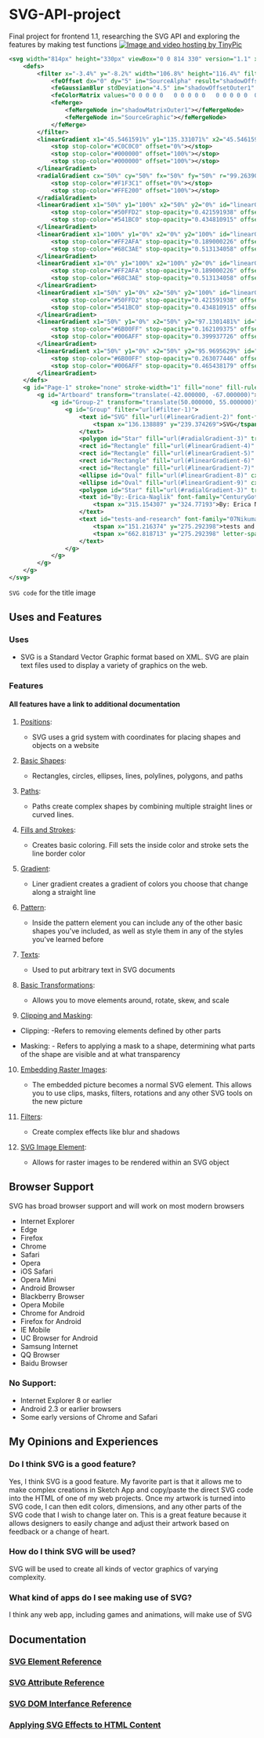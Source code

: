 # SVG-API-project
Final project for frontend 1.1, researching the SVG API and exploring the features by making test functions
<a href="http://tinypic.com?ref=i20oyh" target="_blank"><img src="http://i68.tinypic.com/i20oyh.png" border="0" alt="Image and video hosting by TinyPic"></a>
```svg
<svg width="814px" height="330px" viewBox="0 0 814 330" version="1.1" xmlns="http://www.w3.org/2000/svg" xmlns:xlink="http://www.w3.org/1999/xlink">
    <defs>
        <filter x="-3.4%" y="-8.2%" width="106.8%" height="116.4%" filterUnits="objectBoundingBox" id="filter-1">
            <feOffset dx="0" dy="5" in="SourceAlpha" result="shadowOffsetOuter1"></feOffset>
            <feGaussianBlur stdDeviation="4.5" in="shadowOffsetOuter1" result="shadowBlurOuter1"></feGaussianBlur>
            <feColorMatrix values="0 0 0 0 0   0 0 0 0 0   0 0 0 0 0  0 0 0 0.5 0" type="matrix" in="shadowBlurOuter1" result="shadowMatrixOuter1"></feColorMatrix>
            <feMerge>
                <feMergeNode in="shadowMatrixOuter1"></feMergeNode>
                <feMergeNode in="SourceGraphic"></feMergeNode>
            </feMerge>
        </filter>
        <linearGradient x1="45.5461591%" y1="135.331071%" x2="45.5461591%" y2="29.4109622%" id="linearGradient-2">
            <stop stop-color="#C0C0C0" offset="0%"></stop>
            <stop stop-color="#000000" offset="100%"></stop>
            <stop stop-color="#000000" offset="100%"></stop>
        </linearGradient>
        <radialGradient cx="50%" cy="50%" fx="50%" fy="50%" r="99.263909%" id="radialGradient-3">
            <stop stop-color="#F1F3C1" offset="0%"></stop>
            <stop stop-color="#FFE200" offset="100%"></stop>
        </radialGradient>
        <linearGradient x1="50%" y1="100%" x2="50%" y2="0%" id="linearGradient-4">
            <stop stop-color="#50FFD2" stop-opacity="0.421591938" offset="0%"></stop>
            <stop stop-color="#541BC0" stop-opacity="0.434810915" offset="100%"></stop>
        </linearGradient>
        <linearGradient x1="100%" y1="0%" x2="0%" y2="100%" id="linearGradient-5">
            <stop stop-color="#FF2AFA" stop-opacity="0.189000226" offset="0%"></stop>
            <stop stop-color="#68C3AE" stop-opacity="0.513134058" offset="100%"></stop>
        </linearGradient>
        <linearGradient x1="0%" y1="100%" x2="100%" y2="0%" id="linearGradient-6">
            <stop stop-color="#FF2AFA" stop-opacity="0.189000226" offset="0%"></stop>
            <stop stop-color="#68C3AE" stop-opacity="0.513134058" offset="100%"></stop>
        </linearGradient>
        <linearGradient x1="50%" y1="0%" x2="50%" y2="100%" id="linearGradient-7">
            <stop stop-color="#50FFD2" stop-opacity="0.421591938" offset="0%"></stop>
            <stop stop-color="#541BC0" stop-opacity="0.434810915" offset="100%"></stop>
        </linearGradient>
        <linearGradient x1="50%" y1="0%" x2="50%" y2="97.1301481%" id="linearGradient-8">
            <stop stop-color="#6B00FF" stop-opacity="0.162109375" offset="0%"></stop>
            <stop stop-color="#006AFF" stop-opacity="0.399937726" offset="100%"></stop>
        </linearGradient>
        <linearGradient x1="50%" y1="0%" x2="50%" y2="95.9695629%" id="linearGradient-9">
            <stop stop-color="#6B00FF" stop-opacity="0.263077446" offset="0%"></stop>
            <stop stop-color="#006AFF" stop-opacity="0.465438179" offset="100%"></stop>
        </linearGradient>
    </defs>
    <g id="Page-1" stroke="none" stroke-width="1" fill="none" fill-rule="evenodd">
        <g id="Artboard" transform="translate(-42.000000, -67.000000)">
            <g id="Group-2" transform="translate(50.000000, 55.000000)">
                <g id="Group" filter="url(#filter-1)">
                    <text id="SVG" fill="url(#linearGradient-2)" font-family="07NikumaruFont" font-size="210.526316" font-weight="600" letter-spacing="49.3421053">
                        <tspan x="136.138889" y="239.374269">SVG</tspan>
                    </text>
                    <polygon id="Star" fill="url(#radialGradient-3)" transform="translate(97.331220, 52.886776) rotate(-21.000000) translate(-97.331220, -52.886776) " points="97.3312201 73.3546119 73.2698355 86.0044304 77.865151 59.2116849 58.399082 40.2369571 85.3005278 36.3279483 97.3312201 11.9511031 109.361912 36.3279483 136.263358 40.2369571 116.797289 59.2116849 121.392605 86.0044304"></polygon>
                    <rect id="Rectangle" fill="url(#linearGradient-4)" transform="translate(54.689297, 111.314586) rotate(24.000000) translate(-54.689297, -111.314586) " x="-0.281463517" y="100.78827" width="109.94152" height="21.0526316"></rect>
                    <rect id="Rectangle" fill="url(#linearGradient-5)" transform="translate(744.558206, 111.507054) rotate(-24.000000) translate(-744.558206, -111.507054) " x="689.587446" y="100.980738" width="109.94152" height="21.0526316"></rect>
                    <rect id="Rectangle" fill="url(#linearGradient-6)" transform="translate(54.499727, 223.787756) rotate(-29.000000) translate(-54.499727, -223.787756) " x="-0.471033571" y="213.26144" width="109.94152" height="21.0526316"></rect>
                    <rect id="Rectangle" fill="url(#linearGradient-7)" style="mix-blend-mode: overlay;" transform="translate(743.240249, 222.991380) rotate(29.000000) translate(-743.240249, -222.991380) " x="688.269489" y="212.465064" width="109.94152" height="21.0526316"></rect>
                    <ellipse id="Oval" fill="url(#linearGradient-8)" cx="54.9707602" cy="167.251462" rx="33.9181287" ry="10.5263158"></ellipse>
                    <ellipse id="Oval" fill="url(#linearGradient-9)" cx="742.690058" cy="167.251462" rx="33.9181287" ry="10.5263158"></ellipse>
                    <polygon id="Star" fill="url(#radialGradient-3)" transform="translate(677.448179, 52.886776) rotate(21.000000) translate(-677.448179, -52.886776) " points="677.448179 73.3546119 653.386795 86.0044304 657.98211 59.2116849 638.516041 40.2369571 665.417487 36.3279483 677.448179 11.9511031 689.478871 36.3279483 716.380317 40.2369571 696.914248 59.2116849 701.509564 86.0044304"></polygon>
                    <text id="By:-Erica-Naglik" font-family="CenturyGothic, Century Gothic" font-size="16.374269" font-weight="normal" letter-spacing="3.27485402" fill="#000000">
                        <tspan x="315.154307" y="324.77193">By: Erica Naglik</tspan>
                    </text>
                    <text id="tests-and-research" font-family="07NikumaruFont" font-size="23.3918129" font-weight="600" letter-spacing="15.2046784" fill="#000000">
                        <tspan x="151.216374" y="275.292398">tests and research</tspan>
                        <tspan x="662.818713" y="275.292398" letter-spacing="11.6959064"></tspan>
                    </text>
                </g>
            </g>
        </g>
    </g>
</svg>
```
`SVG code` for the title image

## Uses and Features 
### Uses
   - SVG is a Standard Vector Graphic format based on XML. SVG are plain text files used to display a variety of graphics on the web.

### Features
#### All features have a link to additional documentation
1. [Positions](https://developer.mozilla.org/en-US/docs/Web/SVG/Tutorial/Positions):
      - SVG uses a grid system with coordinates for placing shapes and objects on a website
  
2. [Basic Shapes](https://developer.mozilla.org/en-US/docs/Web/SVG/Tutorial/Basic_Shapes): 
      - Rectangles, circles, ellipses, lines, polylines, polygons, and paths
      
3. [Paths](https://developer.mozilla.org/en-US/docs/Web/SVG/Tutorial/Paths):
      - Paths create complex shapes by combining multiple straight lines or curved lines.

4. [Fills and Strokes](https://developer.mozilla.org/en-US/docs/Web/SVG/Tutorial/Fills_and_Strokes): 
      - Creates basic coloring. Fill sets the inside color and stroke sets the line border color
  
5. [Gradient](https://developer.mozilla.org/en-US/docs/Web/SVG/Tutorial/Gradients):
      - Liner gradient creates a gradient of colors you choose that change along a straight line
  
6. [Pattern](https://developer.mozilla.org/en-US/docs/Web/SVG/Tutorial/Patterns): 
      - Inside the pattern element you can include any of the other basic shapes you've included, as well as style them in any of the styles you've learned before
  
7. [Texts](https://developer.mozilla.org/en-US/docs/Web/SVG/Tutorial/Texts): 
      - Used to put arbitrary text in SVG documents
      
8. [Basic Transformations](https://developer.mozilla.org/en-US/docs/Web/SVG/Tutorial/Basic_Transformations):
      - Allows you to move elements around, rotate, skew, and scale
      
9. [Clipping and Masking](https://developer.mozilla.org/en-US/docs/Web/SVG/Tutorial/Clipping_and_masking):
- Clipping:
      -Refers to removing elements defined by other parts 
      
- Masking:
      - Refers to applying a mask to a shape, determining what parts of the shape are visible and at what transparency
      
10. [Embedding Raster Images](https://developer.mozilla.org/en-US/docs/Web/SVG/Tutorial/Other_content_in_SVG):
      - The embedded picture becomes a normal SVG element. This allows you to use clips, masks, filters, rotations and any other SVG tools on the new picture
      
11. [Filters](https://developer.mozilla.org/en-US/docs/Web/SVG/Tutorial/Filter_effects): 
      - Create complex effects like blur and shadows
      
12. [SVG Image Element](https://developer.mozilla.org/en-US/docs/Web/SVG/Tutorial/SVG_Image_Tag): 
      - Allows for raster images to be rendered within an SVG object
      
## Browser Support
SVG has broad browser support and will work on most modern browsers
   - Internet Explorer
   - Edge
   - Firefox
   - Chrome
   - Safari
   - Opera
   - iOS Safari 
   - Opera Mini 
   - Android Browser
   - Blackberry Browser 
   - Opera Mobile
   - Chrome for Android
   - Firefox for Android
   - IE Mobile
   - UC Browser for Android
   - Samsung Internet
   - QQ Browser
   - Baidu Browser
### No Support: 
   - Internet Explorer 8 or earlier
   - Android 2.3 or earlier browsers
   - Some early versions of Chrome and Safari

## My Opinions and Experiences
### Do I think SVG is a good feature?
Yes, I think SVG is a good feature. My favorite part is that it allows me to make complex creations in Sketch App and copy/paste the direct SVG code into the HTML of one of my web projects. Once my artwork is turned into SVG code, I can then edit colors, dimensions, and any other parts of the SVG code that I wish to change later on. This is a great feature because it allows designers to easily change and adjust their artwork based on feedback or a change of heart. 

### How do I think SVG will be used?
SVG will be used to create all kinds of vector graphics of varying complexity. 

### What kind of apps do I see making use of SVG?
I think any web app, including games and animations, will make use of SVG

## Documentation 
### [SVG Element Reference](https://developer.mozilla.org/en-US/docs/Web/SVG/Element)
### [SVG Attribute Reference](https://developer.mozilla.org/en-US/docs/Web/SVG/Attribute)
### [SVG DOM Interfance Reference](https://developer.mozilla.org/en-US/docs/DOM/DOM_Reference#SVG_interfaces)
### [Applying SVG Effects to HTML Content](https://developer.mozilla.org/en-US/docs/Web/SVG/Applying_SVG_effects_to_HTML_content)



